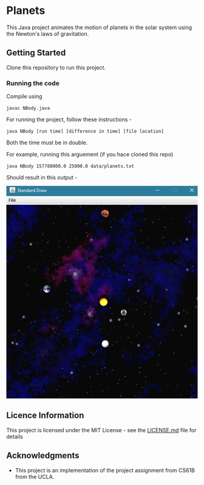 # Planets

This Java project animates the motion of planets in the solar system using the Newton's laws of gravitation.

## Getting Started

Clone this repository to run this project.

### Running the code

Compile using

```
javac NBody.java
```

For running the project, follow these instructions -

```
java NBody [run time] [difference in time] [file location]
```

Both the time must be in double.

For example, running this arguement (if you hace cloned this repo)

```
java NBody 157788000.0 25000.0 data/planets.txt
```

Should result in this output - 

![Sample Shot](https://github.com/paradox-hunter/Planets/blob/master/Sample_shot.png)

## Licence Information

This project is licensed under the MIT License - see the [LICENSE.md](LICENSE.md) file for details

## Acknowledgments

* This project is an implementation of the project assignment from CS61B from the UCLA. 
